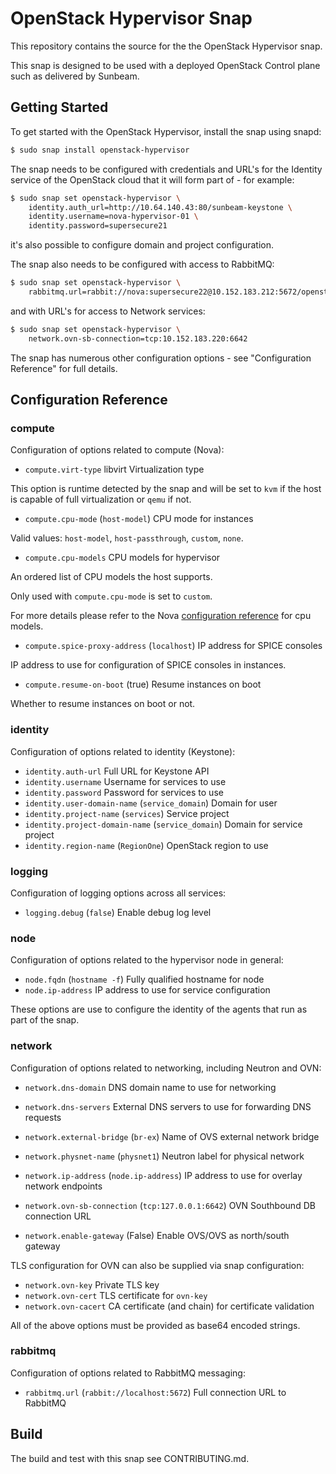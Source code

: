 # OpenStack Hypervisor Snap

This repository contains the source for the the OpenStack Hypervisor snap.

This snap is designed to be used with a deployed OpenStack Control plane such
as delivered by Sunbeam.

## Getting Started

To get started with the OpenStack Hypervisor, install the snap using snapd:

```bash
$ sudo snap install openstack-hypervisor
```

The snap needs to be configured with credentials and URL's for the Identity
service of the OpenStack cloud that it will form part of - for example:

```bash
$ sudo snap set openstack-hypervisor \
    identity.auth_url=http://10.64.140.43:80/sunbeam-keystone \
    identity.username=nova-hypervisor-01 \
    identity.password=supersecure21
```

it's also possible to configure domain and project configuration.

The snap also needs to be configured with access to RabbitMQ:

```bash
$ sudo snap set openstack-hypervisor \
    rabbitmq.url=rabbit://nova:supersecure22@10.152.183.212:5672/openstack
```

and with URL's for access to Network services:

```bash
$ sudo snap set openstack-hypervisor \
    network.ovn-sb-connection=tcp:10.152.183.220:6642
```

The snap has numerous other configuration options - see "Configuration Reference"
for full details.

## Configuration Reference

### compute

Configuration of options related to compute (Nova):

* `compute.virt-type` libvirt Virtualization type

This option is runtime detected by the snap and will be set
to `kvm` if the host is capable of full virtualization or `qemu` if not.

* `compute.cpu-mode` (`host-model`) CPU mode for instances

Valid values: `host-model`, `host-passthrough`, `custom`, `none`.

* `compute.cpu-models` CPU models for hypervisor

An ordered list of CPU models the host supports.

Only used with `compute.cpu-mode` is set to `custom`.

For more details please refer to the Nova [configuration reference](https://docs.openstack.org/nova/latest/admin/cpu-models.html)
for cpu models.

* `compute.spice-proxy-address` (`localhost`) IP address for SPICE consoles

IP address to use for configuration of SPICE consoles in instances.

* `compute.resume-on-boot` (true) Resume instances on boot

Whether to resume instances on boot or not.

### identity

Configuration of options related to identity (Keystone):

* `identity.auth-url` Full URL for Keystone API
* `identity.username` Username for services to use
* `identity.password` Password for services to use
* `identity.user-domain-name` (`service_domain`) Domain for user
* `identity.project-name` (`services`) Service project
* `identity.project-domain-name` (`service_domain`) Domain for service project
* `identity.region-name` (`RegionOne`) OpenStack region to use

### logging

Configuration of logging options across all services:

* `logging.debug` (`false`) Enable debug log level

### node

Configuration of options related to the hypervisor node in general:

* `node.fqdn` (`hostname -f`) Fully qualified hostname for node
* `node.ip-address` IP address to use for service configuration

These options are use to configure the identity of the agents that
run as part of the snap.

### network

Configuration of options related to networking, including Neutron
and OVN:

* `network.dns-domain` DNS domain name to use for networking
* `network.dns-servers` External DNS servers to use for forwarding DNS requests

* `network.external-bridge` (`br-ex`)  Name of OVS external network bridge
* `network.physnet-name` (`physnet1`) Neutron label for physical network

* `network.ip-address` (`node.ip-address`) IP address to use for overlay network endpoints
* `network.ovn-sb-connection` (`tcp:127.0.0.1:6642`) OVN Southbound DB connection URL
* `network.enable-gateway` (False) Enable OVS/OVS as north/south gateway

TLS configuration for OVN can also be supplied via snap configuration:

* `network.ovn-key` Private TLS key
* `network.ovn-cert` TLS certificate for `ovn-key`
* `network.ovn-cacert` CA certificate (and chain) for certificate validation

All of the above options must be provided as base64 encoded strings.

### rabbitmq

Configuration of options related to RabbitMQ messaging:

* `rabbitmq.url` (`rabbit://localhost:5672`) Full connection URL to RabbitMQ

## Build

The build and test with this snap see CONTRIBUTING.md.
